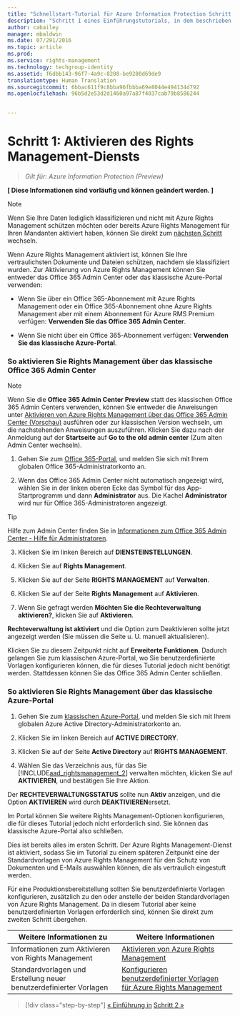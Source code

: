 ```yaml
---
title: "Schnellstart-Tutorial für Azure Information Protection Schritt 1 | Azure Information Protection"
description: "Schritt 1 eines Einführungstutorials, in dem beschrieben wird, wie Sie Microsoft Azure Information Protection in nur 4 Schritten und weniger als 15 Minuten für Ihre Organisation testen können."
author: cabailey
manager: mbaldwin
ms.date: 07/291/2016
ms.topic: article
ms.prod: 
ms.service: rights-management
ms.technology: techgroup-identity
ms.assetid: f6dbb143-96f7-4a9c-8208-be9280d69de9
translationtype: Human Translation
ms.sourcegitcommit: 6bbac611f9c8bba96fbbba69e8044e494134d792
ms.openlocfilehash: 96b5d2e53d2d1460a97a87f4037cab79b8586244


---
```


# Schritt 1: Aktivieren des Rights Management-Diensts
 
>*Gilt für: Azure Information Protection (Preview)*

**[ Diese Informationen sind vorläufig und können geändert werden. ]**

> [!NOTE]
>Wenn Sie Ihre Daten lediglich klassifizieren und nicht mit Azure Rights Management schützen möchten oder bereits Azure Rights Management für Ihren Mandanten aktiviert haben, können Sie direkt zum [nächsten Schritt](infoprotect-tutorial-step2.md) wechseln. 

Wenn Azure Rights Management aktiviert ist, können Sie Ihre vertraulichsten Dokumente und Dateien schützen, nachdem sie klassifiziert wurden. Zur Aktivierung von Azure Rights Management können Sie entweder das Office 365 Admin Center oder das klassische Azure-Portal verwenden:

-   Wenn Sie über ein Office 365-Abonnement mit Azure Rights Management oder ein Office 365-Abonnement ohne Azure Rights Management aber mit einem Abonnement für Azure RMS Premium verfügen: **Verwenden Sie das Office 365 Admin Center**.

-   Wenn Sie nicht über ein Office 365-Abonnement verfügen: **Verwenden Sie das klassische Azure-Portal**.

### So aktivieren Sie Rights Management über das klassische Office 365 Admin Center

> [!NOTE]
> Wenn Sie die **Office 365 Admin Center Preview** statt des klassischen Office 365 Admin Centers verwenden, können Sie entweder die Anweisungen unter [Aktivieren von Azure Rights Management über das Office 365 Admin Center (Vorschau)](../deploy-use/activate-office365-preview.md) ausführen oder zur klassischen Version wechseln, um die nachstehenden Anweisungen auszuführen. Klicken Sie dazu nach der Anmeldung auf der **Startseite** auf **Go to the old admin center** (Zum alten Admin Center wechseln).

1.  Gehen Sie zum [Office 365-Portal](https://portal.office.com/), und melden Sie sich mit Ihrem globalen Office 365-Administratorkonto an.

2.  Wenn das Office 365 Admin Center nicht automatisch angezeigt wird, wählen Sie in der linken oberen Ecke das Symbol für das App-Startprogramm und dann **Administrator** aus. Die Kachel **Administrator** wird nur für Office 365-Administratoren angezeigt.

  > [!TIP]
  > Hilfe zum Admin Center finden Sie in [Informationen zum Office 365 Admin Center - Hilfe für Administratoren](https://support.office.com/article/About-the-Office-365-admin-center-Admin-Help-58537702-d421-4d02-8141-e128e3703547).

3.  Klicken Sie im linken Bereich auf **DIENSTEINSTELLUNGEN**.

4.  Klicken Sie auf **Rights Management**.

5.  Klicken Sie auf der Seite **RIGHTS MANAGEMENT** auf **Verwalten**.

6.  Klicken Sie auf der Seite **Rights Management** auf **Aktivieren**.

7.  Wenn Sie gefragt werden **Möchten Sie die Rechteverwaltung aktivieren?**, klicken Sie auf **Aktivieren**.

**Rechteverwaltung ist aktiviert** und die Option zum Deaktivieren sollte jetzt angezeigt werden (Sie müssen die Seite u. U. manuell aktualisieren).

Klicken Sie zu diesem Zeitpunkt nicht auf **Erweiterte Funktionen**. Dadurch gelangen Sie zum klassischen Azure-Portal, wo Sie benutzerdefinierte Vorlagen konfigurieren können, die für dieses Tutorial jedoch nicht benötigt werden. Stattdessen können Sie das Office 365 Admin Center schließen.

### So aktivieren Sie Rights Management über das klassische Azure-Portal

1.  Gehen Sie zum [klassischen Azure-Portal](http://go.microsoft.com/fwlink/p/?LinkID=275081), und melden Sie sich mit Ihrem globalen Azure Active Directory-Administratorkonto an.

2.  Klicken Sie im linken Bereich auf **ACTIVE DIRECTORY**.

3.  Klicken Sie auf der Seite **Active Directory** auf **RIGHTS MANAGEMENT**.

4.  Wählen Sie das Verzeichnis aus, für das Sie [!INCLUDE[aad_rightsmanagement_2](../includes/aad_rightsmanagement_2_md.md)] verwalten möchten, klicken Sie auf **AKTIVIEREN**, und bestätigen Sie Ihre Aktion.

Der **RECHTEVERWALTUNGSSTATUS** sollte nun **Aktiv** anzeigen, und die Option **AKTIVIEREN** wird durch **DEAKTIVIEREN**ersetzt.

Im Portal können Sie weitere Rights Management-Optionen konfigurieren, die für dieses Tutorial jedoch nicht erforderlich sind. Sie können das klassische Azure-Portal also schließen.

Dies ist bereits alles im ersten Schritt. Der Azure Rights Management-Dienst ist aktiviert, sodass Sie im Tutorial zu einem späteren Zeitpunkt eine der Standardvorlagen von Azure Rights Management für den Schutz von Dokumenten und E-Mails auswählen können, die als vertraulich eingestuft werden.

Für eine Produktionsbereitstellung sollten Sie benutzerdefinierte Vorlagen konfigurieren, zusätzlich zu den oder anstelle der beiden Standardvorlagen von Azure Rights Management. Da in diesem Tutorial aber keine benutzerdefinierten Vorlagen erforderlich sind, können Sie direkt zum zweiten Schritt übergehen.

|Weitere Informationen zu|Weitere Informationen|
|--------------------------------|--------------------------|
|Informationen zum Aktivieren von Rights Management|[Aktivieren von Azure Rights Management](../deploy-use/activate-service.md)|
|Standardvorlagen und Erstellung neuer benutzerdefinierter Vorlagen|[Konfigurieren benutzerdefinierter Vorlagen für Azure Rights Management](../deploy-use/configure-custom-templates.md)|

>[!div class="step-by-step"]
[&#171; Einführung in](infoprotect-quick-start-tutorial.md)
[Schritt 2 &#187;](infoprotect-tutorial-step2.md)



<!--HONumber=Sep16_HO1-->


